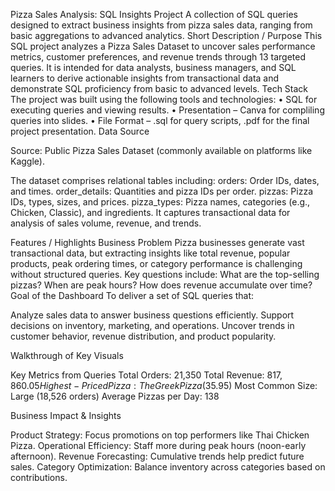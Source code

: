 Pizza Sales Analysis: SQL Insights Project
A collection of SQL queries designed to extract business insights from pizza sales data, ranging from basic aggregations to advanced analytics.
Short Description / Purpose
This SQL project analyzes a Pizza Sales Dataset to uncover sales performance metrics, customer preferences, and revenue trends through 13 targeted queries. It is intended for data analysts, business managers, and SQL learners to derive actionable insights from transactional data and demonstrate SQL proficiency from basic to advanced levels.
Tech Stack
The project was built using the following tools and technologies:
•  SQL for executing queries and viewing results.
• Presentation – Canva for compliling queries into slides.
• File Format – .sql for query scripts, .pdf for the final project presentation.
Data Source

Source: Public Pizza Sales Dataset (commonly available on platforms like Kaggle).

The dataset comprises relational tables including:
orders: Order IDs, dates, and times.
order_details: Quantities and pizza IDs per order.
pizzas: Pizza IDs, types, sizes, and prices.
pizza_types: Pizza names, categories (e.g., Chicken, Classic), and ingredients.
It captures transactional data for analysis of sales volume, revenue, and trends.

Features / Highlights
Business Problem
Pizza businesses generate vast transactional data, but extracting insights like total revenue, popular products, peak ordering times, or category performance is challenging without structured queries. Key questions include: What are the top-selling pizzas? When are peak hours? How does revenue accumulate over time?
Goal of the Dashboard
To deliver a set of SQL queries that:

Analyze sales data to answer business questions efficiently.
Support decisions on inventory, marketing, and operations.
Uncover trends in customer behavior, revenue distribution, and product popularity.

Walkthrough of Key Visuals

Key Metrics from Queries 
Total Orders: 21,350 
Total Revenue: $817,860.05 
Highest-Priced Pizza: The Greek Pizza ($35.95) 
Most Common Size: Large (18,526 orders) 
Average Pizzas per Day: 138


Business Impact & Insights

Product Strategy: Focus promotions on top performers like Thai Chicken Pizza.
Operational Efficiency: Staff more during peak hours (noon-early afternoon).
Revenue Forecasting: Cumulative trends help predict future sales.
Category Optimization: Balance inventory across categories based on contributions.

